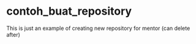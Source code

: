# contoh_buat_repository
This is just an example of creating new repository for mentor (can delete after)
